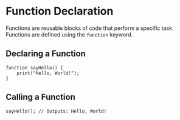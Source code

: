 # Function Declaration

Functions are reusable blocks of code that perform a specific task. Functions are defined using the `function` keyword.

## Declaring a Function

```our_language
function sayHello() {
    print("Hello, World!");
}
```

## Calling a Function

```our_language
sayHello(); // Outputs: Hello, World!
```
